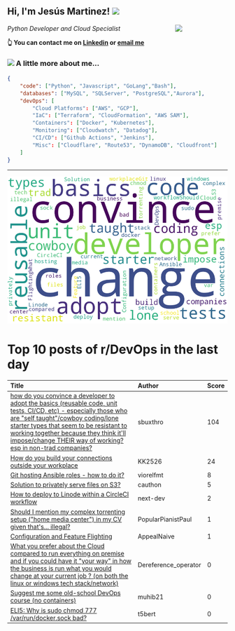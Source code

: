 <!--
**jmartinezl/jmartinezl** is a ✨ _special_ ✨ repository because its `README.md` (this file) appears on your GitHub profile.

Here are some ideas to get you started:

- 🔭 I’m currently working on ...
- 🌱 I’m currently learning ...
- 👯 I’m looking to collaborate on ...
- 🤔 I’m looking for help with ...
- 💬 Ask me about ...
- 📫 How to reach me: ...
- 😄 Pronouns: ...
- ⚡ Fun fact: ...
-->

<h2>Hi, I'm Jesús Martinez! <img src="https://media.giphy.com/media/WUlplcMpOCEmTGBtBW/giphy.gif" width="30"> </h2>
<img align='right' src="https://media.giphy.com/media/NytMLKyiaIh6VH9SPm/giphy.gif" width="120">
<p><em>Python Developer and Cloud Specialist
</em></p>

**👆 You can contact me on [Linkedin](https://www.linkedin.com/in/jes%C3%BAs-martinez-2b7b10104/) or [email me](mailto:jesus.mtz.lorenzo@gmail.com)**

### <img src="https://media.giphy.com/media/VgCDAzcKvsR6OM0uWg/giphy.gif" width="50"> A little more about me...  

```json
{
    "code": ["Python", "Javascript", "GoLang","Bash"],
    "databases": ["MySQL", "SQLServer", "PostgreSQL","Aurora"],
    "devOps": [
        "Cloud Platforms": ["AWS", "GCP"],
        "IaC": ["Terraform", "CloudFormation", "AWS SAM"],
        "Containers": ["Docker", "Kubernetes"],
        "Monitoring": ["Cloudwatch", "Datadog"],
        "CI/CD": ["Github Actions", "Jenkins"],
        "Misc": ["Cloudflare", "Route53", "DynamoDB", "Cloudfront"]
    ]
}
```
---

![Wordcloud](./cloud.png)

# Top 10 posts of r/DevOps in the last day

| Title | Author | Score |
|:---|:---|:---|
| [how do you convince a developer to adopt the basics (reusable code, unit tests, CI/CD, etc) - especially those who are "self taught"/cowboy coding/lone starter types that seem to be resistant to working together because they think it'll impose/change THEIR way of working? esp in non-trad companies?](https://www.reddit.com/r/devops/comments/xb5vbc/how_do_you_convince_a_developer_to_adopt_the/) | sbuxthro | 104 |
| [How do you build your connections outside your workplace](https://www.reddit.com/r/devops/comments/xaux5x/how_do_you_build_your_connections_outside_your/) | KK2526 | 24 |
| [Git hosting Ansible roles - how to do it?](https://www.reddit.com/r/devops/comments/xaxa8n/git_hosting_ansible_roles_how_to_do_it/) | viorelfmt | 8 |
| [Solution to privately serve files on S3?](https://www.reddit.com/r/devops/comments/xaox47/solution_to_privately_serve_files_on_s3/) | cauthon | 5 |
| [How to deploy to Linode within a CircleCI workflow](https://www.reddit.com/r/devops/comments/xbf1es/how_to_deploy_to_linode_within_a_circleci_workflow/) | next-dev | 2 |
| [Should I mention my complex torrenting setup ("home media center") in my CV given that's... illegal?](https://www.reddit.com/r/devops/comments/xb68xb/should_i_mention_my_complex_torrenting_setup_home/) | PopularPianistPaul | 1 |
| [Configuration and Feature Flighting](https://www.reddit.com/r/devops/comments/xb092q/configuration_and_feature_flighting/) | AppealNaive | 1 |
| [What you prefer about the Cloud compared to run everything on premise and if you could have it "your way" in how the business is run what you would change at your current job ? (on both the linux or windows tech stack/network)](https://www.reddit.com/r/devops/comments/xb8km5/what_you_prefer_about_the_cloud_compared_to_run/) | Dereference_operator | 0 |
| [Suggest me some old-school DevOps course (no containers)](https://www.reddit.com/r/devops/comments/xaoqnm/suggest_me_some_oldschool_devops_course_no/) | muhib21 | 0 |
| [ELI5: Why is sudo chmod 777 /var/run/docker.sock bad?](https://www.reddit.com/r/devops/comments/xat9g6/eli5_why_is_sudo_chmod_777_varrundockersock_bad/) | t5bert | 0 |
